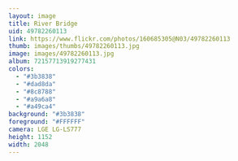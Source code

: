 ```yaml
---
layout: image
title: River Bridge
uid: 49782260113
link: https://www.flickr.com/photos/160685305@N03/49782260113
thumb: images/thumbs/49782260113.jpg
image: images/49782260113.jpg
album: 72157713919277431
colors: 
  - "#3b3838"
  - "#dad8da"
  - "#8c8788"
  - "#a9a6a8"
  - "#a49ca4"
background: "#3b3838"
foreground: "#FFFFFF"
camera: LGE LG-LS777
height: 1152
width: 2048
---
```


